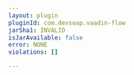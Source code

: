 ```yaml
---
layout: plugin
pluginId: com.devsoap.vaadin-flow
jarSha1: INVALID
isJarAvailable: false
error: NONE
violations: []

---
```

